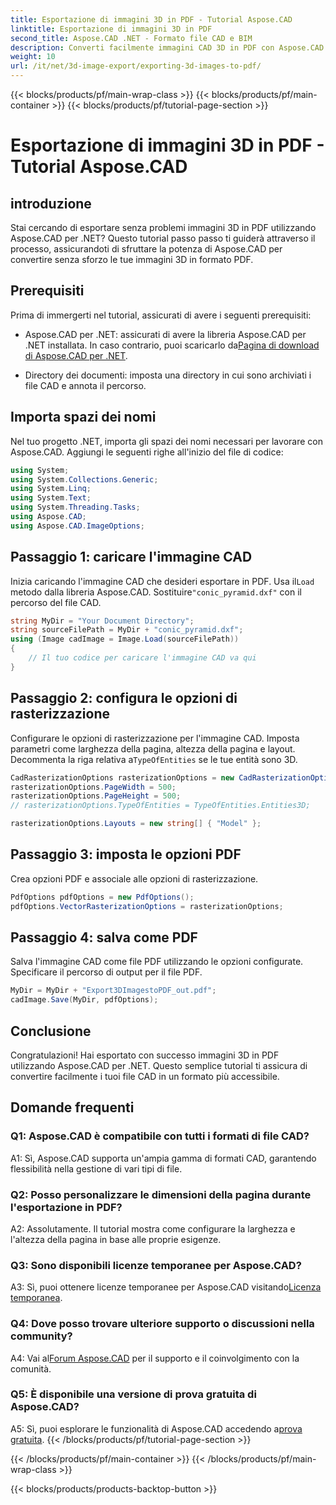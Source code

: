 ```yaml
---
title: Esportazione di immagini 3D in PDF - Tutorial Aspose.CAD
linktitle: Esportazione di immagini 3D in PDF
second_title: Aspose.CAD .NET - Formato file CAD e BIM
description: Converti facilmente immagini CAD 3D in PDF con Aspose.CAD per .NET. Segui il nostro tutorial passo passo per esportare PDF senza problemi.
weight: 10
url: /it/net/3d-image-export/exporting-3d-images-to-pdf/
---
```


{{< blocks/products/pf/main-wrap-class >}}
{{< blocks/products/pf/main-container >}}
{{< blocks/products/pf/tutorial-page-section >}}

# Esportazione di immagini 3D in PDF - Tutorial Aspose.CAD

## introduzione

Stai cercando di esportare senza problemi immagini 3D in PDF utilizzando Aspose.CAD per .NET? Questo tutorial passo passo ti guiderà attraverso il processo, assicurandoti di sfruttare la potenza di Aspose.CAD per convertire senza sforzo le tue immagini 3D in formato PDF.

## Prerequisiti

Prima di immergerti nel tutorial, assicurati di avere i seguenti prerequisiti:

-  Aspose.CAD per .NET: assicurati di avere la libreria Aspose.CAD per .NET installata. In caso contrario, puoi scaricarlo da[Pagina di download di Aspose.CAD per .NET](https://releases.aspose.com/cad/net/).

- Directory dei documenti: imposta una directory in cui sono archiviati i file CAD e annota il percorso.

## Importa spazi dei nomi

Nel tuo progetto .NET, importa gli spazi dei nomi necessari per lavorare con Aspose.CAD. Aggiungi le seguenti righe all'inizio del file di codice:

```csharp
using System;
using System.Collections.Generic;
using System.Linq;
using System.Text;
using System.Threading.Tasks;
using Aspose.CAD;
using Aspose.CAD.ImageOptions;
```

## Passaggio 1: caricare l'immagine CAD

 Inizia caricando l'immagine CAD che desideri esportare in PDF. Usa il`Load` metodo dalla libreria Aspose.CAD. Sostituire`"conic_pyramid.dxf"` con il percorso del file CAD.

```csharp
string MyDir = "Your Document Directory";
string sourceFilePath = MyDir + "conic_pyramid.dxf";
using (Image cadImage = Image.Load(sourceFilePath))
{
    // Il tuo codice per caricare l'immagine CAD va qui
}
```

## Passaggio 2: configura le opzioni di rasterizzazione

 Configurare le opzioni di rasterizzazione per l'immagine CAD. Imposta parametri come larghezza della pagina, altezza della pagina e layout. Decommenta la riga relativa a`TypeOfEntities` se le tue entità sono 3D.

```csharp
CadRasterizationOptions rasterizationOptions = new CadRasterizationOptions();
rasterizationOptions.PageWidth = 500;
rasterizationOptions.PageHeight = 500;
// rasterizationOptions.TypeOfEntities = TypeOfEntities.Entities3D;

rasterizationOptions.Layouts = new string[] { "Model" };
```

## Passaggio 3: imposta le opzioni PDF

Crea opzioni PDF e associale alle opzioni di rasterizzazione.

```csharp
PdfOptions pdfOptions = new PdfOptions();
pdfOptions.VectorRasterizationOptions = rasterizationOptions;
```

## Passaggio 4: salva come PDF

Salva l'immagine CAD come file PDF utilizzando le opzioni configurate. Specificare il percorso di output per il file PDF.

```csharp
MyDir = MyDir + "Export3DImagestoPDF_out.pdf";
cadImage.Save(MyDir, pdfOptions);
```

## Conclusione

Congratulazioni! Hai esportato con successo immagini 3D in PDF utilizzando Aspose.CAD per .NET. Questo semplice tutorial ti assicura di convertire facilmente i tuoi file CAD in un formato più accessibile.

## Domande frequenti

### Q1: Aspose.CAD è compatibile con tutti i formati di file CAD?

A1: Sì, Aspose.CAD supporta un'ampia gamma di formati CAD, garantendo flessibilità nella gestione di vari tipi di file.

### Q2: Posso personalizzare le dimensioni della pagina durante l'esportazione in PDF?

A2: Assolutamente. Il tutorial mostra come configurare la larghezza e l'altezza della pagina in base alle proprie esigenze.

### Q3: Sono disponibili licenze temporanee per Aspose.CAD?

 A3: Sì, puoi ottenere licenze temporanee per Aspose.CAD visitando[Licenza temporanea](https://purchase.aspose.com/temporary-license/).

### Q4: Dove posso trovare ulteriore supporto o discussioni nella community?

 A4: Vai al[Forum Aspose.CAD](https://forum.aspose.com/c/cad/19) per il supporto e il coinvolgimento con la comunità.

### Q5: È disponibile una versione di prova gratuita di Aspose.CAD?

 A5: Sì, puoi esplorare le funzionalità di Aspose.CAD accedendo a[prova gratuita](https://releases.aspose.com/).
{{< /blocks/products/pf/tutorial-page-section >}}

{{< /blocks/products/pf/main-container >}}
{{< /blocks/products/pf/main-wrap-class >}}

{{< blocks/products/products-backtop-button >}}
